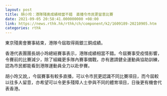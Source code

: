 ```yaml
---
layout: post
title: 胡小玲：港隊殘奧成績相當不錯　直播令市民更留意比賽
date: 2021-09-05 20:58:41.000000000 +08:00
link: https://news.rthk.hk/rthk/ch/component/k2/1609189-20210905.htm
categories: rthk
---
```


東京殘奧會賽事結束，港隊今屆取得兩銀三銅成績。

香港代表團團長胡小玲總結賽事表示，港隊成績相當不錯。今屆賽事受疫情影響，令賽前的比賽減少，除了組織更多隊內賽事備戰，亦有邀請健全運動員協助訓練，認為巿民都能看到港隊運動員全力以赴參賽。

胡小玲又說,，今屆賽事有較多直播，可以令巿民更認識不同比賽項目，而今屆較以往多人留意，亦希望可以令更多殘障人士參與不同的體育項目，日後更有機會代表香港。
